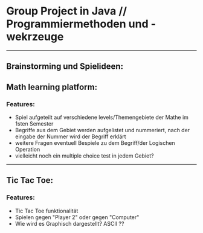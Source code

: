# Group Project in Java // Programmiermethoden und -wekrzeuge

---
## Brainstorming und Spielideen:

## Math learning platform:

### Features:
- Spiel aufgeteilt auf verschiedene levels/Themengebiete der Mathe im 1sten Semester
- Begriffe aus dem Gebiet werden aufgelistet und nummeriert, nach der eingabe der Nummer wird der Begriff erklärt
- weitere Fragen eventuell Bespiele zu dem Begriff/der Logischen Operation
- vielleicht noch ein multiple choice test in jedem Gebiet?

---
## Tic Tac Toe:

### Features:
- Tic Tac Toe funktionalität
- Spielen gegen "Player 2" oder gegen "Computer"
- Wie wird es Graphisch dargestellt? ASCII ??

